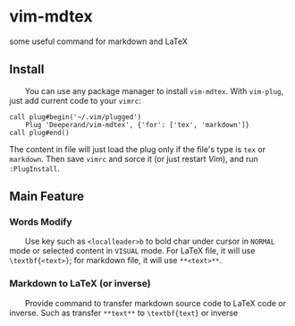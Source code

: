 # vim-mdtex
some useful command for markdown and LaTeX

## Install
&emsp;&emsp;You can use any package manager to install `vim-mdtex`. With `vim-plug`, just add current code to your `vimrc`:

```vim
call plug#begin('~/.vim/plugged')
    Plug 'Deeperand/vim-mdtex', {'for': ['tex', 'markdown']}
call plug#end()
```

The content in file will just load the plug only if the file's type is `tex` or `markdown`. Then save `vimrc` and sorce it (or just restart *Vim*), and run `:PlugInstall`.

## Main Feature
### Words Modify
&emsp;&emsp;Use key such as `<localleader>b` to bold char under cursor in `NORMAL` mode or selected content in `VISUAL` mode. For LaTeX file, it will use `\textbf{<text>}`; for markdown file, it will use `**<text>**`.

### Markdown to LaTeX (or inverse)
&emsp;&emsp;Provide command to transfer markdown source code to LaTeX code or inverse. Such as transfer `**text**` to `\textbf{text}` or inverse
